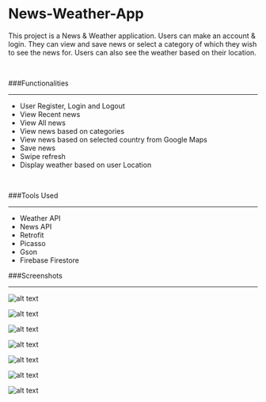 # News-Weather-App

This project is a News & Weather application. Users can make an account & login.
They can view and save news or select a category
of which they wish to see the news for. Users can also see the weather based on their location.

&nbsp;

###Functionalities

---

* User Register, Login and Logout
* View Recent news
* View All news
* View news based on categories
* View news based on selected country from Google Maps
* Save news
* Swipe refresh
* Display weather based on user Location
  
&nbsp;

###Tools Used

---
* Weather API
* News API
* Retrofit
* Picasso
* Gson 
* Firebase Firestore 

###Screenshots

---

![alt text](https://images2.imagebam.com/e9/01/d5/d9aa911373861125.png "")

![alt text](https://images2.imagebam.com/25/fb/82/18cc8b1373861122.png "")

![alt text](https://images2.imagebam.com/5e/66/e3/3412cb1373861119.png "")

![alt text](https://images2.imagebam.com/b6/f6/0c/9abfeb1373861111.png "")

![alt text](https://images2.imagebam.com/34/02/ad/ca59141373861128.png "")

![alt text](https://images2.imagebam.com/93/2b/36/2ef2621373861131.png "")

![alt text](https://images2.imagebam.com/4e/06/6a/b3987c1373861115.png "")
